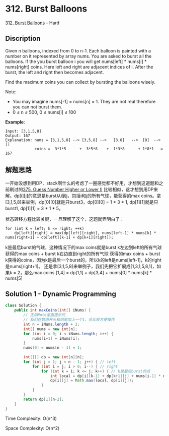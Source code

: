 # 312. Burst Balloons

[312. Burst Balloons](https://leetcode.com/problems/burst-balloons/) - Hard

## Discription
Given n balloons, indexed from 0 to n-1. Each balloon is painted with a number on it represented by array nums. You are asked to burst all the balloons. If the you burst balloon i you will get nums[left] * nums[i] * nums[right] coins. Here left and right are adjacent indices of i. After the burst, the left and right then becomes adjacent.

Find the maximum coins you can collect by bursting the balloons wisely.

Note:

+ You may imagine nums[-1] = nums[n] = 1. They are not real therefore you can not burst them.
+ 0 ≤ n ≤ 500, 0 ≤ nums[i] ≤ 100

**Example**:

    Input: [3,1,5,8]
    Output: 167 
    Explanation: nums = [3,1,5,8] --> [3,5,8] -->   [3,8]   -->  [8]  --> []
                 coins =  3*1*5      +  3*5*8    +  1*3*8      + 1*8*1   = 167

## 解题思路
一开始没想到用DP，stack啊什么的考虑了一圈感觉都不好用，才想到这道题和之前刷过的[375. Guess Number Higher or Lower II](https://github.com/cswsq96/My-LeetCode-Solutions/blob/master/Problems/375.%20Guess%20Number%20Higher%20or%20Lower%20II.md)
比较相似，这才想到用DP来解。dp[i][j]的意思是burst从i到j，包括i和j的所有气球，能获得的max coins。拿[3,1,5,8]来举例，dp[0][0]就是只burst3，dp[0][0] = 1 * 3 * 1, dp[1][1]就是只burst1, dp[1][1] = 3 * 1 * 5。

状态转移方程比较关键，一旦理解了这个，这题就弄明白了：

    for (int k = left; k <= right; ++k)
        dp[left][right] = max(dp[left][right], nums[left-1] * nums[k] * nums[right+1] + dp[left][k-1] + dp[k+1][right]);
        
k是最后burst的气球，这种情况下的max coins就是burst k左边到left的所有气球获得的max coins + burst k右边直到right的所有气球
获得的max coins + burst k获得的coins，因为k是最后一个burst的，所以k的left是nums[left-1]，k的right是nums[right+1]。
还是拿[3,1,5,8]来举例子，我们先把它扩展成[1,3,1,5,8,1]，如果k = 2，那么max coins [1,4] = dp[1,1] + dp[3,4] + nums[0] * nums[k] * nums[5]

## Solution 1 - Dynamic Programming

```java
class Solution {
    public int maxCoins(int[] iNums) {
        // 正如Note里面提示的
        // 我们在数组开头和结尾加上一个1，会比较方便操作
        int n = iNums.length + 2;
        int[] nums = new int[n];
        for (int i = 0; i < iNums.length; i++) {
            nums[i+1] = iNums[i];
        }
        nums[0] = nums[n - 1] = 1;
        
        int[][] dp = new int[n][n];
        for (int j = 1; j < n - 1; j++) { // left
            for (int i = j; i > 0; i--) { // right
                for (int k = i; k <= j; k++) { // k是最后burst的点
                    int local = dp[i][k-1] + dp[k+1][j] + nums[i-1] * nums[k] * nums[j+1];
                    dp[i][j] = Math.max(local, dp[i][j]);
                }
            }
        }
        return dp[1][n-2];
    }
}
```
Time Complexity: O(n^3)

Space Complexity: O(n^2)

